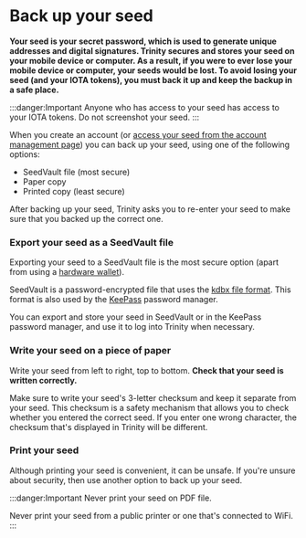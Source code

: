 # Back up your seed

**Your seed is your secret password, which is used to generate unique addresses and digital signatures. Trinity secures and stores your seed on your mobile device or computer. As a result, if you were to ever lose your mobile device or computer, your seeds would be lost. To avoid losing your seed (and your IOTA tokens), you must back it up and keep the backup in a safe place.**

:::danger:Important
Anyone who has access to your seed has access to your IOTA tokens. Do not screenshot your seed.
:::

When you create an account (or [access your seed from the account management page](../how-to-guides/manage-your-account.md)) you can back up your seed, using one of the following options:

- SeedVault file (most secure)
- Paper copy
- Printed copy (least secure)

After backing up your seed, Trinity asks you to re-enter your seed to make sure that you backed up the correct one.

### Export your seed as a SeedVault file

Exporting your seed to a SeedVault file is the most secure option (apart from using a [hardware wallet](../concepts/hardware-wallet.md)).  

SeedVault is a password-encrypted file that uses the [kdbx file format](https://keepass.info/help/kb/kdbx_4.html). This format is also used by the [KeePass](https://keepass.info/) password manager.

You can export and store your seed in SeedVault or in the KeePass password manager, and use it to log into Trinity when necessary. 

### Write your seed on a piece of paper

Write your seed from left to right, top to bottom. **Check that your seed is written correctly.**

Make sure to write your seed's 3-letter checksum and keep it separate from your seed. This checksum is a safety mechanism that allows you to check whether you entered the correct seed. If you enter one wrong character, the checksum that's displayed in Trinity will be different.

### Print your seed

Although printing your seed is convenient, it can be unsafe. If you're unsure about security, then use another option to back up your seed. 

:::danger:Important
Never print your seed on PDF file.

Never print your seed from a public printer or one that's connected to WiFi.
:::
